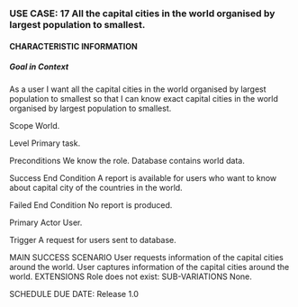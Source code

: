### USE CASE: 17 All the capital cities in the world organised by largest population to smallest.
#### CHARACTERISTIC INFORMATION
##### Goal in Context
As a user I want all the capital cities in the world organised by largest population to smallest so that I can know exact capital cities in the world organised by largest population to smallest.

Scope
World.

Level
Primary task.

Preconditions
We know the role. Database contains world data.

Success End Condition
A report is available for users who want to know about capital city of the countries in the world.

Failed End Condition
No report is produced.

Primary Actor
User.

Trigger
A request for users sent to database.

MAIN SUCCESS SCENARIO
User requests information of the capital cities around the world.
User captures information of the capital cities around the world. 
EXTENSIONS
Role does not exist:
SUB-VARIATIONS
None.

SCHEDULE
DUE DATE: Release 1.0